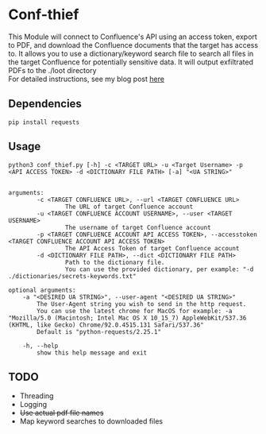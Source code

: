 # Conf-thief
This Module will connect to Confluence's API using an access token, export to PDF, and download the Confluence documents that the target has access to.  It allows you to use a dictionary/keyword search file to search all files in the target Confluence for potentially sensitive data.  It will output exfiltrated PDFs to the ./loot directory\
For detailed instructions, see my blog post [here](https://antman1p-30185.medium.com/stealing-all-of-the-confluence-things-94bd96a84dc0)
## Dependencies
`pip install requests`
## Usage
```
python3 conf_thief.py [-h] -c <TARGET URL> -u <Target Username> -p <API ACCESS TOKEN> -d <DICTIONARY FILE PATH> [-a] "<UA STRING>"


arguments:
        -c <TARGET CONFLUENCE URL>, --url <TARGET CONFLUENCE URL>
                The URL of target Confluence account
        -u <TARGET CONFLUENCE ACCOUNT USERNAME>, --user <TARGET USERNAME>
                The username of target Confluence account
        -p <TARGET CONFLUENCE ACCOUNT API ACCESS TOKEN>, --accesstoken <TARGET CONFLUENCE ACCOUNT API ACCESS TOKEN>
                The API Access Token of target Confluence account
        -d <DICTIONARY FILE PATH>, --dict <DICTIONARY FILE PATH>
                Path to the dictionary file.
                You can use the provided dictionary, per example: "-d ./dictionaries/secrets-keywords.txt"

optional arguments:
	-a "<DESIRED UA STRING>", --user-agent "<DESIRED UA STRING>"
		The User-Agent string you wish to send in the http request.
		You can use the latest chrome for MacOS for example: -a "Mozilla/5.0 (Macintosh; Intel Mac OS X 10_15_7) AppleWebKit/537.36 (KHTML, like Gecko) Chrome/92.0.4515.131 Safari/537.36"
		Default is "python-requests/2.25.1"

	-h, --help
		show this help message and exit
```
## TODO
- Threading
- Logging
- ~~Use actual pdf file names~~
- Map keyword searches to downloaded files
